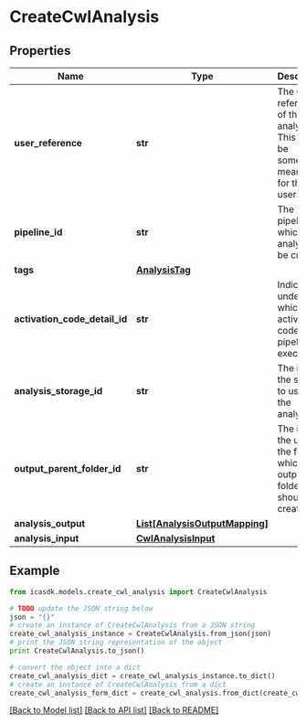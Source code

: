 # CreateCwlAnalysis


## Properties
Name | Type | Description | Notes
------------ | ------------- | ------------- | -------------
**user_reference** | **str** | The user-reference of the analysis. This should be something meaningful for the user. | 
**pipeline_id** | **str** | The pipeline for which an analysis will be created. | 
**tags** | [**AnalysisTag**](AnalysisTag.md) |  | 
**activation_code_detail_id** | **str** | Indicates under which activation code the pipeline is executed. | [optional] 
**analysis_storage_id** | **str** | The id of the storage to use for the analysis. | [optional] 
**output_parent_folder_id** | **str** | The id or the urn of the folder in which the output folder should be created. | [optional] 
**analysis_output** | [**List[AnalysisOutputMapping]**](AnalysisOutputMapping.md) |  | [optional] 
**analysis_input** | [**CwlAnalysisInput**](CwlAnalysisInput.md) |  | 

## Example

```python
from icasdk.models.create_cwl_analysis import CreateCwlAnalysis

# TODO update the JSON string below
json = "{}"
# create an instance of CreateCwlAnalysis from a JSON string
create_cwl_analysis_instance = CreateCwlAnalysis.from_json(json)
# print the JSON string representation of the object
print CreateCwlAnalysis.to_json()

# convert the object into a dict
create_cwl_analysis_dict = create_cwl_analysis_instance.to_dict()
# create an instance of CreateCwlAnalysis from a dict
create_cwl_analysis_form_dict = create_cwl_analysis.from_dict(create_cwl_analysis_dict)
```
[[Back to Model list]](../README.md#documentation-for-models) [[Back to API list]](../README.md#documentation-for-api-endpoints) [[Back to README]](../README.md)


